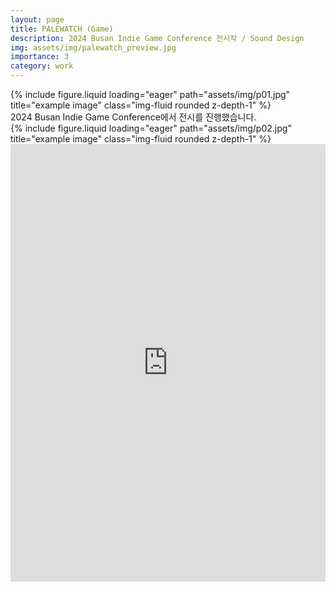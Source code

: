 ```yaml
---
layout: page
title: PALEWATCH (Game)
description: 2024 Busan Indie Game Conference 전시작 / Sound Design
img: assets/img/palewatch_preview.jpg
importance: 3
category: work
---
```


<div class="row">
    <div class="col-sm mt-3 mt-md-0">
        {% include figure.liquid loading="eager" path="assets/img/p01.jpg" title="example image" class="img-fluid rounded z-depth-1" %}
    </div>
</div>
<div class="caption">
    2024 Busan Indie Game Conference에서 전시를 진행했습니다.
</div>

<div class="row">
    <div class="col-sm mt-3 mt-md-0">
        {% include figure.liquid loading="eager" path="assets/img/p02.jpg" title="example image" class="img-fluid rounded z-depth-1" %}
    </div>
</div>

<iframe width="100%" height="700" src="https://www.youtube.com/embed/k-2cRXVzhW0?si=QF5SCGovZ7YDuTJd" title="YouTube video player" frameborder="0" allow="accelerometer; autoplay; clipboard-write; encrypted-media; gyroscope; picture-in-picture; web-share" referrerpolicy="strict-origin-when-cross-origin" allowfullscreen></iframe>
